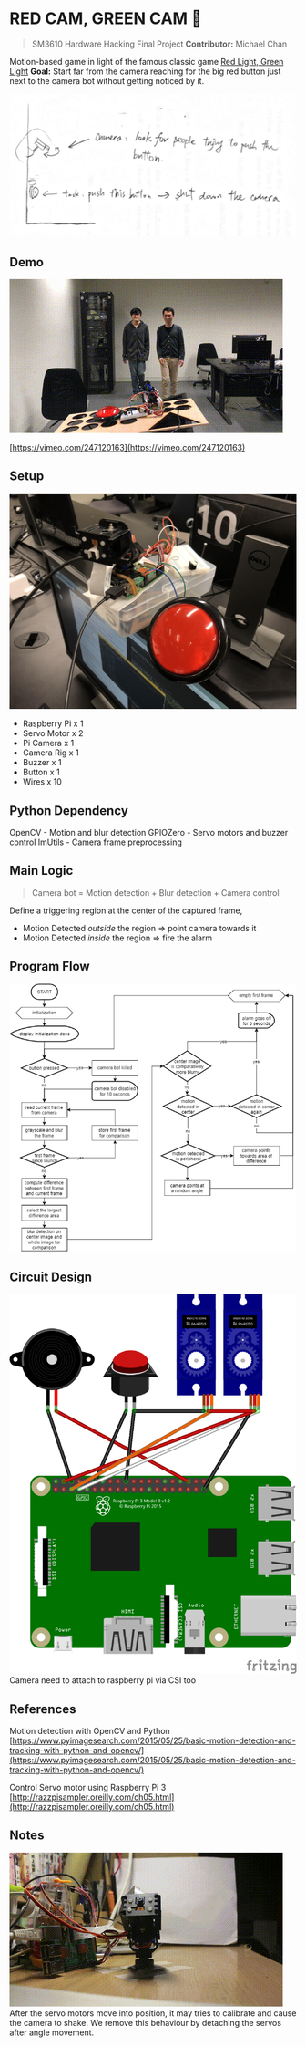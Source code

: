 # RED CAM, GREEN CAM :vertical_traffic_light:

>SM3610 Hardware Hacking Final Project
>**Contributor:** Michael Chan

Motion-based game in light of the famous classic game [Red Light, Green Light](https://en.wikipedia.org/wiki/Statues_(game))
**Goal:** Start far from the camera reaching for the big red button just next to the camera bot without getting noticed by it.

![diagram](diagram.png)

## Demo

![demo](demo.gif)

[https://vimeo.com/247120163](https://vimeo.com/247120163)

## Setup

![equiments](equi.jpg)

 - Raspberry Pi x 1 	
 - Servo Motor x 2
 - Pi Camera x 1	
 - Camera Rig x 1
 - Buzzer x 1		
 - Button x 1
 - Wires x 10

## Python Dependency

OpenCV 	- Motion and blur detection
GPIOZero 	- Servo motors and buzzer control
ImUtils	- Camera frame preprocessing

## Main Logic

> Camera bot = Motion detection + Blur detection + Camera control

Define a triggering region at the center of the captured frame, 
 - Motion Detected *outside* the region => point camera towards it
 - Motion Detected *inside* the region => fire the alarm


## Program Flow

![image alt text](flow.png)

## Circuit Design

![image alt text](layout.png)
Camera need to attach to raspberry pi via CSI too

## References

Motion detection with OpenCV and Python [https://www.pyimagesearch.com/2015/05/25/basic-motion-detection-and-tracking-with-python-and-opencv/](https://www.pyimagesearch.com/2015/05/25/basic-motion-detection-and-tracking-with-python-and-opencv/)

Control Servo motor using Raspberry Pi 3 [http://razzpisampler.oreilly.com/ch05.html](http://razzpisampler.oreilly.com/ch05.html)

## Notes

![shake](shake.gif)  
After the servo motors move into position, it may tries to calibrate and cause the camera to shake.  We remove this behaviour by detaching the servos after angle movement.